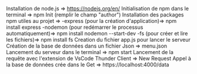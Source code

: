 Installation de node.js => https://nodejs.org/en/
Initialisation de npm dans le terminal => npm Init (remplir le champ "author")
Installation des packages npm utiles au projet =>
    -express (pour la création d'application)=> npm install express
    -nodemon (pour redémarrer le processus automatiquement)=> npm install nodemon --start-dev
    -fs (pour créer et lire les fichiers)=> npm install fs
Creation du fichier app.js pour lancer le serveur
Création de la base de données dans un fichier Json => menu.json
Lancement du serveur dans le terminal => npm start
Lancement de la requête avec l'extension de VsCode Thunder Client => New Request
Appel à la base de données crée dans le Get => https://localhost:4000/data